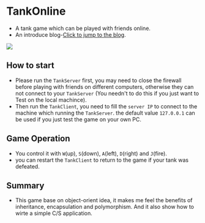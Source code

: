 # TankOnline
- A tank game which can be played with friends online.
- An introduce blog-[Click to jump to the blog](https://www.cnblogs.com/tanshaoshenghao/p/10708586.html).

<html>
    <img src="https://www.cnblogs.com/images/cnblogs_com/tanshaoshenghao/1426602/o_tankGif.gif"/>
</html>

## How to start
- Please run the `TankServer` first, you may need to close the firewall before playing with friends on different computers, otherwise they can not connect to your `TankServer` (You needn't to do this if you just want to Test on the local machince).
- Then run the `TankClient`, you need to fill the `server IP` to connect to the machine which running the `TankServer`. the default value `127.0.0.1` can be used if you just test the game on your own PC.

## Game Operation
- You control it with `W`(up), `S`(down), `A`(left), `D`(right) and `J`(fire). 
- you can restart the `TankClient` to return to the game if your tank was defeated.

## Summary
- This game base on object-orient idea, it makes me feel the benefits of inheritance, encapsulation and polymorphism. And it also show how to wirte a simple C/S application.
 

